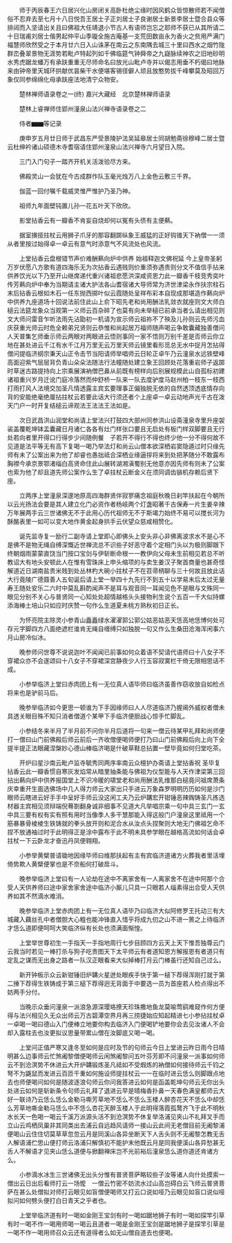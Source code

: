 <!-- { "loadSidebar": true } -->
　　师于丙辰春王六日居兴化山房闭关高卧杜绝尘缘时因风鹤众皆惊散师若不闻僧俗不忍弃去至七月十八日悦吾王居士子正刘居士子良谢居士新景李居士暨合县众等排闼而入坚请出关且曰佛祖大任靖退小节古人有语师岂忘之耶师不获已从其所请二十日瑞甫刘居士偕男起仲平山季璇全施古庵基一支荒田数亩永为香火之赀用严满门福慧师欣然受之于本月廿六日入山诛茅在南云之东南隅去城三十里曰西水之烟竹陇群峦叠翠景物无涯势若毗卢特起列如千佛临筵气钟舜帝之九嶷脉续神农之旧地砂明水秀虎踞龙蟠万有承趺重重无尽师命名曰放光山毗卢寺并以偈志用垂不朽偈曰地脉来由钟帝里天城环拱献优昙柴干水便堪客锡径僻人顽且放憨势拔千峰攀莫及昭回万象仅同参绵绵化母承趺座法地清宁众物安。

　　楚林禅师语录卷之一(终)
嘉兴大藏经　北京楚林禅师语录


　　楚林上睿禅师住郢州潼泉山法兴禅寺语录卷之二

　　侍者▆▆等记录

　　庚申岁五月廿日师于武昌东严受景陵护法吴延皋居士同胡勉斋徐穆峰二居士暨云杜绅衿诸山硕德木寺耆宿请住郢州潼泉山法兴禅寺六月望日入院。

　　三门入门句子一踏齐开机关活泼验尽方来。

　　佛殿灵山一会犹在今古成群作队玉毫光烛万八上金色云敷三千界。

　　伽蓝一回付嘱千载威灵惟严惟护乃圣乃神。

　　祖师九年面壁钝置儿孙一花五叶天下欣欣。

　　影堂拈香云有一瓣香不肯妄自烧却何以冤有头债有主便爇。

　　据室撗挜拄杖云用狮子爪牙的那容翻踯纵象王威猛的正好钩锥天下衲僧一一须从者里按过始得卓一卓云有意气时添意气不风流处也风流。

　　上堂拈香云盘根错节声价难酬爇向炉中供养
始祖释迦文佛祝延
今上皇帝圣躬万岁伏愿八方歌有道四海乐无为次拈香云遇贱则价重须弥遇贵则分文不值信手拈来供养饮光以下乃至开山继席递代重兴诸祖悲愿洪深咸资恩力此一瓣香千枝竞秀奕叶传芳爇向炉中奉为当期请主诸大护法各山耆宿诸大导师常为济世津梁永作扶宗柱石末后拈香云根如木石一任东抛西掷叶似云霞随处呈祥布彩本自现成那堪造作爇向炉中供养九座道场十回说法前住此山上俞下昭先老和尚用酬法乳敛衣就座则文大师白槌云法筵龙象众当观第一义师云百杂碎了也莫有向未举槌已前承当者么请出相见则文大师问雷音乍听法雨先沾勖初一机请为宣示师云祖祢不了殃及儿孙则云先师污血庆获重光师云时危全赖弟兄贤则云恭惟和尚起居万福师随声喝云争敢囊藏独善僧问人天普集乞师垂示师云两眼对两眼进云悟则事同一家不悟则万别千差是否师云你立地在甚处进云千江有水千江月万里无云万里天师云镜里看形觅总无水中捉月怎拈得僧问提临济纲宗秉天山正令击节当阳请师举唱师云日轮正卓午乃云潼泉水远铁壁峰高面迎紫气层层背负青山朵朵法随法行法幢随处建立象王回顾处花落重岩师子返踯时草迷古路提持向上宗乘展演衲僧巴鼻从前既有榜样向后别展规模此山自孤标初建诸祖重兴岁月迁讹门庭冷落然而仲舒桥一队来一队去度驴度马赵州柏一枝东一枝西打雨打风人法境交加圣凡情透露主宾玄要理事正偏独脱无依的自然透顶透底情存向背的安能绝毫绝厘拈拄杖云若要此话大行须还者个上座卓一卓云动地声光千古在泼天门户一时开复结槌云谛观法王法法王法如是。

　　次日武昌洪山润堂和尚请上堂法兴打鼓四大部州同参洪山设斋潼泉寺里升座袈裟盖覆乾坤钵盂囊藏日月诸仁各各有灶门样张口要且无启处有板门样双脚要且无行处若向者里开得口行得步少间随例餐　子若开不得行不得也终少他一分不得何故不见道是法平等无有高下复喝一喝乃举法灯和尚云山僧本欲深栖岩窦隐遁过时只缘先师有未了公案出来为他了却睿也愚拙祗合深栖业缘逼拶将来到处把茅随分不敢露布胸襟今承京景鄂渚缁白高贤命住此山展转湖湘滇蜀别无他意亦因先师有则未了公案也索为他了却且道先师公案作么生了卓拄杖云断金义在须同调齿镞机存赖后贤下座。

　　立两序上堂潼泉深邃地原高四海群贤伴寂寥痛念祖庭秋晚日刹竿扶起在今朝所以云光扬法会要是其人建立化门必资作者杨岐两个灯盏昭著千古保寿一片生姜辛辣万年展两手云三世诸佛无不于此用心历代祖师无不于斯竭力始终不易可以搅长河为酥酪表里一如可以变大地作黄金起身拱手云伏望众慈咸相赞化。

　　诞先监寺复一励行二副寺请上堂即心即佛头上安头非心非佛离波求水不是心不是佛不是物无绳自缚深慨近世禅流总不识些子好恶守着个定相门头以为极则脚跟下终朝烟雨蒙蒙直饶当门按口宝剑与伊斩断命根一一教伊向父母未生前相见若总不听教诏大有地头安顿此人在惟有雪珠床上申头缩项的与卖生姜汉子聚首商量也甚奇怪解道近日湖南盐贵米贱到处丛林杓大碗小拄杖子不在苕帚柄聊与三十何故且放此话大行竟陵广德聂善人五旬诞后请上堂一举四十九先行不到五十以学易末后太过无量寿王随处安乐二六时中莫乱斟酌闻声不是耳与观音同一耳闻见色不是眼与文殊同一眼见分别不关心与普贤同一心知处处超情越格头头接物利生说个五百一千大似持螺添海棒土培山只如应时庆赞一句作么生道夏未桃方熟秋初日正长。

　　为怀亮院主除灵小参青山矗矗绿水濯濯郭公郭公姑恶姑恶天恁高地恁博何处可存元字脚四方八面绝遮栏谁肯无绳自缠缚只如独脱一句又作么生桑田沧海浑闲事六月山房冷似冰。

　　晚参师问世尊不说说迦叶不闻闻已前事如何众着语不契请代语师曰十八女子不穿裙众亦不会遂颂曰十八女子不穿裙深宫静夜少人行玉容寂寞栏干倚无限相思话不成。

　　小参举临济上堂曰赤肉团上有一无位真人语毕师曰临济虽善作窃收放自如检点将来也是驴前马后。

　　晚参举临济如今更思一顿谁为下手因缘师曰人人尽道临济乃握阃外威权者僧未具透关眼目殊不知只消者僧道个某甲下手临济便胆战心惊手忙脚乱。

　　小参结冬来半月了半月前不问你半月后道将一句来一僧云待某甲礼拜和尚师便打一僧曰山门前佛殿后师云前后一齐收僧便喝师便打乃曰山门前佛殿后向上向下全提半提正法眼藏涅槃妙心德山棒临济喝是什破草鞋总拈置一壁毕竟如何归堂吃茶。

　　开炉曰星沙南云毗卢监寺毓秀同两序率南云众檀护办斋请上堂拈香祝
圣毕复拈香云此一瓣香惯自寒灰发焰常从暗里抽条能与佛祖为仪型能与人天作津梁第三回拈出爇向炉中供养报国堂上不识冷暖的啸堂老和尚用酬法乳维那白槌竟问祖席萧条庆幸重开生面选佛场中几人得力师云大家出只手进云万象森罗明明历历如何是沙门眼师云瞎进云好手手中呈好手师云没这闲工夫乃云炉韝宏开钳锤恶辣鋾铸圣凡拣选材器主宾相见须辩端倪蓦劄翻身诚非细事不见道大凡举唱宗乘一句中具三玄门一玄中具三要有权有实有照有用时当像季人多干慧那能入得这般门户潼泉这里祗用一个筋暴暴骨棱棱生铁铸就的拳头放开则和泥合水从汝点头捏聚则大地无门佛祖乞命不捏不放通袖过时于此明得正是涂中露布于此不明未具参学眼在越格高流如何话会卓拄杖一下云卧龙才奋迅丹凤便翱翔。

　　小参举黄檗普请锄地因缘毕师曰维那扶起有主有宾临济道诸方火葬我者里活埋倚势欺人黄檗便掌也是不奈船何打破戽斗。

　　晚参举临济上堂曰有一人论劫在途中不离家舍有一人离家舍不在途中阿那个合受人天供养师曰途中家舍家舍途中临济小厮儿只具一只眼若人缁素得出合受人天供养如其不然滴水难消。

　　晚参举临济上堂赤肉团上有一无位真人语毕乃曰临济大似阿修罗王托动三有大城藏入藕丝孔中者僧胆大心粗也能冲锋直入惜乎将成九仞之山不进一篑之上待临济才恁么道即便呵呵大笑临济纵有长处也须满面惭惶。

　　上堂举世尊初生一手指天一手指地周行七步目顾四方云天上天下惟吾独尊云门云我当时若见一棒打杀与狗子吃贵图天下太平师云有者道知恩方解报恩有者道只有定乱之谋而无出身之路者一队汉正眼看来大似掉棒打月云门棒虽行还知自己过么。

　　新开钟板示众云新钳锤旧炉韝火星迸处眼疾手快于第一槌下荐得浑刚打就于第二捶下荐得生铁铸成于第三槌下荐得迥无背面于中要选一员为首座若人检点得出不妨两手分付。

　　当晚示众垂问潼泉一派浪急源深璎珞撩天珍珠撒地鱼龙莫喻莺鹞难窥作何方便得与法兴相见久无众出师云万古碧潭空界月再三捞捷始应知起精进七小参拈拄杖卓一卓喝一喝曰德山入门便棒立地要你构去临济入门便喝铲地要你会去见汝诸人不会却入露柱去也汝更拟议思量带累山僧在汝脚底又喝一喝。

　　上堂问正值严寒又逢冬至如何是应时及节的句师云今日上堂进云昨日雨今日晴明甚么边事师云忙煞阇黎僧便喝师云闲煞阇黎问五叶芬芳即不问潼泉一派事如何师云不到沧溟势不休进云大开炉韝锻炼圣凡祗如不受煆炼的衲僧如何接待师云千钧之弩不为鼷鼠而发进云百匝千重如何施设师提拄杖云一一在临时进云恁么则脚跟点地去也师便喝问如何是随波逐浪句师云你问我答进云如何是函盖乾坤句师云无你出头处进云如何是斩新条令句师云礼拜了退进云早是晴梅香扑鼻一天春色满皇都师云大好一联诗乃云恁么恁么金勒马嘶芳草地不恁么不恁么玉楼人醉杏花天不恁么中却恁么芳草地嘶金勒马恁么中不恁么杏花天醉玉楼人于此明得落霞孤鹜齐飞于此不明秋水长天一色喝一喝云千溪万派源头活不到沧溟势不休复举洛浦见夹山不礼拜叉手而立山云鸡栖凤巢非其同类出去浦云自远趋风请师一接山云此间无老僧目前无阇黎浦便喝山云住住切莫草草忽忽云月是同溪山各异坐断天下人舌头则不无阇黎怎教无舌人解语浦伫思山便打师云洛浦只解慎初不能护末他既云月是同我便溪山各异愁甚无舌人不解语才见夹山恁么道便与掀翻禅床岂不光前裕后潼泉恁么道你道还肯诸方么。

　　小参滴水冰生三世诸佛无出头分惟有普贤菩萨略较些子汝等诸人向什处摸索一僧出云日出后看师打云一场懡　一僧云竹密不妨流水过山高岂碍白云飞师云普贤菩萨在甚么处僧拟对师打云眼见如盲僧便喝师又打云口说如哑乃云眼见如盲口说似哑拟问如何劈头便打白日青天之乎者也。

　　上堂举临济道有时一喝如金刚王宝剑有时一喝如踞地狮子有时一喝如探竿引草有时一喝不作一喝用师喝一喝云且道者一喝是金刚王宝剑是踞地狮子是探竿引草是一喝不作一喝用师召众云还有道得者么如无山僧自道去也便喝。

